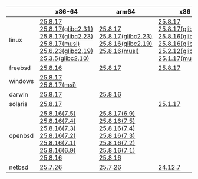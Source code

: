 ||x86-64|arm64|x86|ppc64le|armv7|armel|
| --- | --- | --- | --- | --- | --- | --- |
|linux|[25.8.17](https://github.com/roswell/sbcl_head/releases/download/25.8.17/sbcl-25.8.17-x86-64-linux-binary.tar.bz2)<br />[25.8.17(glibc2.31)](https://github.com/roswell/sbcl_head/releases/download/25.8.17/sbcl-25.8.17-x86-64-linux-glibc2.31-binary.tar.bz2)<br />[25.8.17(glibc2.23)](https://github.com/roswell/sbcl_head/releases/download/25.8.17/sbcl-25.8.17-x86-64-linux-glibc2.23-binary.tar.bz2)<br />[25.8.17(musl)](https://github.com/roswell/sbcl_head/releases/download/25.8.17/sbcl-25.8.17-x86-64-linux-musl-binary.tar.bz2)<br />[25.6.23(glibc2.19)](https://github.com/roswell/sbcl_head/releases/download/25.6.23/sbcl-25.6.23-x86-64-linux-glibc2.19-binary.tar.bz2)<br />[25.3.5(glibc2.10)](https://github.com/roswell/sbcl_head/releases/download/25.3.5/sbcl-25.3.5-x86-64-linux-glibc2.10-binary.tar.bz2)<br />|[25.8.17](https://github.com/roswell/sbcl_head/releases/download/25.8.17/sbcl-25.8.17-arm64-linux-binary.tar.bz2)<br />[25.8.17(glibc2.23)](https://github.com/roswell/sbcl_head/releases/download/25.8.17/sbcl-25.8.17-arm64-linux-glibc2.23-binary.tar.bz2)<br />[25.8.16(glibc2.19)](https://github.com/roswell/sbcl_head/releases/download/25.8.16/sbcl-25.8.16-arm64-linux-glibc2.19-binary.tar.bz2)<br />[25.8.16(musl)](https://github.com/roswell/sbcl_head/releases/download/25.8.16/sbcl-25.8.16-arm64-linux-musl-binary.tar.bz2)<br />|[25.8.17](https://github.com/roswell/sbcl_head/releases/download/25.8.17/sbcl-25.8.17-x86-linux-binary.tar.bz2)<br />[25.8.17(glibc2.31)](https://github.com/roswell/sbcl_head/releases/download/25.8.17/sbcl-25.8.17-x86-linux-glibc2.31-binary.tar.bz2)<br />[25.8.16(glibc2.23)](https://github.com/roswell/sbcl_head/releases/download/25.8.16/sbcl-25.8.16-x86-linux-glibc2.23-binary.tar.bz2)<br />[25.8.16(glibc2.19)](https://github.com/roswell/sbcl_head/releases/download/25.8.16/sbcl-25.8.16-x86-linux-glibc2.19-binary.tar.bz2)<br />[25.2.12(glibc2.10)](https://github.com/roswell/sbcl_head/releases/download/25.2.12/sbcl-25.2.12-x86-linux-glibc2.10-binary.tar.bz2)<br />[25.1.17(musl)](https://github.com/roswell/sbcl_head/releases/download/25.1.17/sbcl-25.1.17-x86-linux-musl-binary.tar.bz2)<br />|[25.8.17](https://github.com/roswell/sbcl_head/releases/download/25.8.17/sbcl-25.8.17-ppc64le-linux-binary.tar.bz2)<br />[25.8.17(glibc2.23)](https://github.com/roswell/sbcl_head/releases/download/25.8.17/sbcl-25.8.17-ppc64le-linux-glibc2.23-binary.tar.bz2)<br />[25.8.17(glibc2.19)](https://github.com/roswell/sbcl_head/releases/download/25.8.17/sbcl-25.8.17-ppc64le-linux-glibc2.19-binary.tar.bz2)<br />|[25.8.16](https://github.com/roswell/sbcl_head/releases/download/25.8.16/sbcl-25.8.16-armv7-linux-binary.tar.bz2)<br />|[25.1.17](https://github.com/roswell/sbcl_head/releases/download/25.1.17/sbcl-25.1.17-armel-linux-binary.tar.bz2)<br />|
|freebsd|[25.8.16](https://github.com/roswell/sbcl_head/releases/download/25.8.16/sbcl-25.8.16-x86-64-freebsd-binary.tar.bz2)<br />|[25.8.17](https://github.com/roswell/sbcl_head/releases/download/25.8.17/sbcl-25.8.17-arm64-freebsd-binary.tar.bz2)<br />|[25.8.17](https://github.com/roswell/sbcl_head/releases/download/25.8.17/sbcl-25.8.17-x86-freebsd-binary.tar.bz2)<br />||||
|windows|[25.8.17](https://github.com/roswell/sbcl_head/releases/download/25.8.17/sbcl-25.8.17-x86-64-windows-binary.tar.bz2)<br />[25.8.17(msi)](https://github.com/roswell/sbcl_head/releases/download/25.8.17/sbcl-25.8.17-x86-64-windows-binary.msi)<br />||||||
|darwin|[25.8.17](https://github.com/roswell/sbcl_head/releases/download/25.8.17/sbcl-25.8.17-x86-64-darwin-binary.tar.bz2)<br />|[25.8.16](https://github.com/roswell/sbcl_head/releases/download/25.8.16/sbcl-25.8.16-arm64-darwin-binary.tar.bz2)<br />|||||
|solaris|[25.8.17](https://github.com/roswell/sbcl_head/releases/download/25.8.17/sbcl-25.8.17-x86-64-solaris-binary.tar.bz2)<br />||[25.1.17](https://github.com/roswell/sbcl_head/releases/download/25.1.17/sbcl-25.1.17-x86-solaris-binary.tar.bz2)<br />||||
|openbsd|[25.8.16(7.5)](https://github.com/roswell/sbcl_head/releases/download/25.8.16/sbcl-25.8.16-x86-64-openbsd-7.5-binary.tar.bz2)<br />[25.8.16(7.4)](https://github.com/roswell/sbcl_head/releases/download/25.8.16/sbcl-25.8.16-x86-64-openbsd-7.4-binary.tar.bz2)<br />[25.8.16(7.3)](https://github.com/roswell/sbcl_head/releases/download/25.8.16/sbcl-25.8.16-x86-64-openbsd-7.3-binary.tar.bz2)<br />[25.8.16(7.2)](https://github.com/roswell/sbcl_head/releases/download/25.8.16/sbcl-25.8.16-x86-64-openbsd-7.2-binary.tar.bz2)<br />[25.8.16(7.1)](https://github.com/roswell/sbcl_head/releases/download/25.8.16/sbcl-25.8.16-x86-64-openbsd-7.1-binary.tar.bz2)<br />[25.8.16(6.9)](https://github.com/roswell/sbcl_head/releases/download/25.8.16/sbcl-25.8.16-x86-64-openbsd-6.9-binary.tar.bz2)<br />[25.8.16](https://github.com/roswell/sbcl_head/releases/download/25.8.16/sbcl-25.8.16-x86-64-openbsd-binary.tar.bz2)<br />|[25.8.17(6.9)](https://github.com/roswell/sbcl_head/releases/download/25.8.17/sbcl-25.8.17-arm64-openbsd-6.9-binary.tar.bz2)<br />[25.8.16(7.5)](https://github.com/roswell/sbcl_head/releases/download/25.8.16/sbcl-25.8.16-arm64-openbsd-7.5-binary.tar.bz2)<br />[25.8.16(7.4)](https://github.com/roswell/sbcl_head/releases/download/25.8.16/sbcl-25.8.16-arm64-openbsd-7.4-binary.tar.bz2)<br />[25.8.16(7.3)](https://github.com/roswell/sbcl_head/releases/download/25.8.16/sbcl-25.8.16-arm64-openbsd-7.3-binary.tar.bz2)<br />[25.8.16(7.2)](https://github.com/roswell/sbcl_head/releases/download/25.8.16/sbcl-25.8.16-arm64-openbsd-7.2-binary.tar.bz2)<br />[25.8.16(7.1)](https://github.com/roswell/sbcl_head/releases/download/25.8.16/sbcl-25.8.16-arm64-openbsd-7.1-binary.tar.bz2)<br />[25.8.16](https://github.com/roswell/sbcl_head/releases/download/25.8.16/sbcl-25.8.16-arm64-openbsd-binary.tar.bz2)<br />|||||
|netbsd|[25.7.26](https://github.com/roswell/sbcl_head/releases/download/25.7.26/sbcl-25.7.26-x86-64-netbsd-binary.tar.bz2)<br />|[25.7.26](https://github.com/roswell/sbcl_head/releases/download/25.7.26/sbcl-25.7.26-arm64-netbsd-binary.tar.bz2)<br />|[24.12.7](https://github.com/roswell/sbcl_head/releases/download/24.12.7/sbcl-24.12.7-x86-netbsd-binary.tar.bz2)<br />||||
